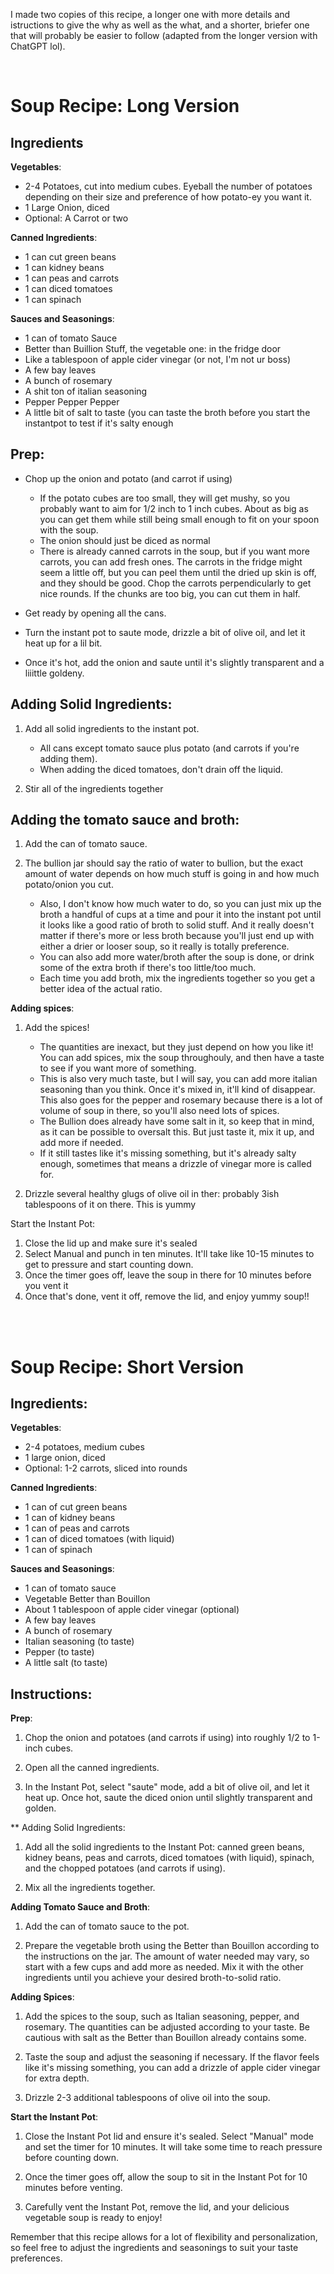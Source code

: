 I made two copies of this recipe, a longer one with more details and istructions to give the why as well as the what, and a shorter, briefer one that will probably be easier to follow (adapted from the longer version with ChatGPT lol).

<br>

# Soup Recipe: Long Version

## Ingredients
**Vegetables**:
* 2-4 Potatoes, cut into medium cubes. Eyeball the number of potatoes depending on their size and preference of how potato-ey you want it.
* 1 Large Onion, diced
* Optional: A Carrot or two

**Canned Ingredients**:
* 1 can cut green beans
* 1 can kidney beans
* 1 can peas and carrots
* 1 can diced tomatoes 
* 1 can spinach 

**Sauces and Seasonings**:
* 1 can of tomato Sauce
* Better than Buillion Stuff, the vegetable one: in the fridge door
* Like a tablespoon of apple cider vinegar (or not, I'm not ur boss)
* A few bay leaves
* A bunch of rosemary
* A shit ton of italian seasoning
* Pepper Pepper Pepper
* A little bit of salt to taste (you can taste the broth before you start the instantpot to test if it's salty enough


## Prep:
* Chop up the onion and potato (and carrot if using)
	* If the potato cubes are too small, they will get mushy, so you probably want to aim for 1/2 inch to 1 inch cubes. About as big as you can get them while still being small enough to fit on your spoon with the soup.
	* The onion should just be diced as normal
	* There is already canned carrots in the soup, but if you want more carrots, you can add fresh ones. The carrots in the fridge might seem a little off, but you can peel them until the dried up skin is off, and they should be good. Chop the carrots perpendicularly to get nice rounds. If the chunks are too big, you can cut them in half.

* Get ready by opening all the cans.

* Turn the instant pot to saute mode, drizzle a bit of olive oil, and let it heat up for a lil bit.
* Once it's hot, add the onion and saute until it's slightly transparent and a liiittle goldeny.


## Adding Solid Ingredients:
1. Add all solid ingredients to the instant pot.
    * All cans except tomato sauce plus potato (and carrots if you're adding them).
    * When adding the diced tomatoes, don't drain off the liquid.


2. Stir all of the ingredients together


## Adding the tomato sauce and broth:

1. Add the can of tomato sauce.

2. The bullion jar should say the ratio of water to bullion, but the exact amount of water depends on how much stuff is going in and how much potato/onion you cut.
	* Also, I don't know how much water to do, so you can just mix up the broth a handful of cups at a time and pour it into the instant pot until it looks like a good ratio of broth to solid stuff. And it really doesn't matter if there's more or less broth because you'll just end up with either a drier or looser soup, so it really is totally preference.
	* You can also add more water/broth after the soup is done, or drink some of  the extra broth if there's too little/too much.
	* Each time you add broth, mix the ingredients together so you get a better idea of the actual ratio.


**Adding spices**:
1. Add the spices!
	* The quantities are inexact, but they just depend on how you like it! You can add spices, mix the soup throughouly, and then have a taste to see if you want more of something. 
	* This is also very much taste, but I will say, you can add more italian seasoning than you think. Once it's mixed in, it'll kind of disappear. This also goes for the pepper and rosemary because there is a lot of volume of soup in there, so you'll also need lots of spices.
	* The Bullion does already have some salt in it, so keep that in mind, as it can be possible to oversalt this. But just taste it, mix it up, and add more if needed.
    * If it still tastes like it's missing something, but it's already salty enough, sometimes that means a drizzle of vinegar more is called for.


2. Drizzle several healthy glugs of olive oil in ther: probably 3ish tablespoons of it on there. This is yummy


Start the Instant Pot:
1. Close the lid up and make sure it's sealed
2. Select Manual and punch in ten minutes. It'll take like 10-15 minutes to get to pressure and start counting down.
3. Once the timer goes off, leave the soup in there for 10 minutes before you vent it
4. Once that's done, vent it off, remove the lid, and enjoy yummy soup!!


<br><br>

# Soup Recipe: Short Version
## Ingredients:

**Vegetables**:
* 2-4 potatoes, medium cubes
* 1 large onion, diced
* Optional: 1-2 carrots, sliced into rounds

**Canned Ingredients**:
* 1 can of cut green beans
* 1 can of kidney beans
* 1 can of peas and carrots
* 1 can of diced tomatoes (with liquid)
* 1 can of spinach

**Sauces and Seasonings**:
* 1 can of tomato sauce
* Vegetable Better than Bouillon
* About 1 tablespoon of apple cider vinegar (optional)
* A few bay leaves
* A bunch of rosemary
* Italian seasoning (to taste)
* Pepper (to taste)
* A little salt (to taste)


## Instructions:

**Prep**:

1. Chop the onion and potatoes (and carrots if using) into roughly 1/2 to 1-inch cubes.

2. Open all the canned ingredients.

3. In the Instant Pot, select "saute" mode, add a bit of olive oil, and let it heat up. Once hot, saute the diced onion until slightly transparent and golden.

** Adding Solid Ingredients:
1. Add all the solid ingredients to the Instant Pot: canned green beans, kidney beans, peas and carrots, diced tomatoes (with liquid), spinach, and the chopped potatoes (and carrots if using).

2. Mix all the ingredients together.

**Adding Tomato Sauce and Broth**:
1. Add the can of tomato sauce to the pot.

2. Prepare the vegetable broth using the Better than Bouillon according to the instructions on the jar. The amount of water needed may vary, so start with a few cups and add more as needed. Mix it with the other ingredients until you achieve your desired broth-to-solid ratio.

**Adding Spices**:
1. Add the spices to the soup, such as Italian seasoning, pepper, and rosemary. The quantities can be adjusted according to your taste. Be cautious with salt as the Better than Bouillon already contains some.

2. Taste the soup and adjust the seasoning if necessary. If the flavor feels like it's missing something, you can add a drizzle of apple cider vinegar for extra depth.

3. Drizzle 2-3 additional tablespoons of olive oil into the soup.

**Start the Instant Pot**:
1. Close the Instant Pot lid and ensure it's sealed. Select "Manual" mode and set the timer for 10 minutes. It will take some time to reach pressure before counting down.

2. Once the timer goes off, allow the soup to sit in the Instant Pot for 10 minutes before venting.

3. Carefully vent the Instant Pot, remove the lid, and your delicious vegetable soup is ready to enjoy!

Remember that this recipe allows for a lot of flexibility and personalization, so feel free to adjust the ingredients and seasonings to suit your taste preferences.